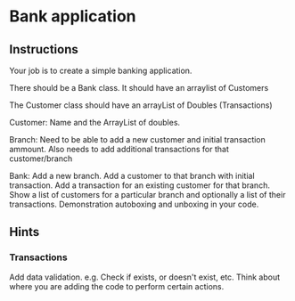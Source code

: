 # Bank application

## Instructions

Your job is to create a simple banking application.

There should be a Bank class.
It should have an arraylist of Customers

The Customer class should have an arrayList of Doubles (Transactions)

Customer: 
Name and the ArrayList of doubles.

Branch:
Need to be able to add a new customer and initial transaction ammount.
Also needs to add additional transactions for that customer/branch

Bank: Add a new branch.
Add a customer to that branch with initial transaction.
Add a transaction for an existing customer for that branch.
Show a list of customers for a particular branch and optionally a list
of their transactions.
Demonstration autoboxing and unboxing in your code.

## Hints

### Transactions
Add data validation.
e.g. Check if exists, or doesn't exist, etc.
Think about where you are adding the code to perform certain actions.